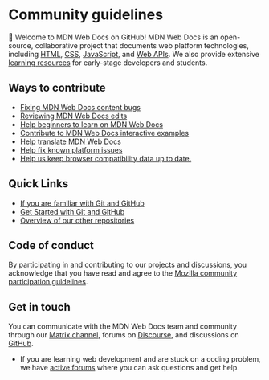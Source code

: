 # Community guidelines

👋 Welcome to MDN Web Docs on GitHub! MDN Web Docs is an open-source, collaborative project that documents web platform technologies, including [HTML](https://developer.mozilla.org/en-US/docs/Web/HTML), [CSS](https://developer.mozilla.org/en-US/docs/Web/CSS), [JavaScript](https://developer.mozilla.org/en-US/docs/Web/JavaScript), and [Web APIs](https://developer.mozilla.org/en-US/docs/Web/API). We also provide extensive [learning resources](https://developer.mozilla.org/en-US/docs/Learn) for early-stage developers and students.

## Ways to contribute

[//]: # "TODO: Remember to update these links as we move the documentation around."

- [Fixing MDN Web Docs content bugs](https://developer.mozilla.org/en-US/docs/MDN/Contribute/Fixing_MDN_content_bugs)
- [Reviewing MDN Web Docs edits](https://github.com/mdn/content/blob/main/REVIEWING.md)
- [Help beginners to learn on MDN Web Docs](https://developer.mozilla.org/en-US/docs/MDN/Contribute/Help_beginners)
- [Contribute to MDN Web Docs interactive examples](https://github.com/mdn/interactive-examples/blob/main/CONTRIBUTING.md)
- [Help translate MDN Web Docs](https://developer.mozilla.org/en-US/docs/MDN/Contribute/Localize)
- [Help fix known platform issues](https://github.com/mdn/yari/issues)
- [Help us keep browser compatibility data up to date.](https://github.com/mdn/browser-compat-data)

## Quick Links

- [If you are familiar with Git and GitHub](./contributing/getting-started/general/index.md)
- [Get Started with Git and GitHub](./contributing/getting-started/beginners/index.md)
- [Overview of our other repositories](https://developer.mozilla.org/en-US/docs/MDN/Contribute/Where_is_everything)

## Code of conduct

By participating in and contributing to our projects and discussions, you acknowledge that you have read and agree to the [Mozilla community participation guidelines](https://github.com/mdn/mdn-community/blob/main/CODE_OF_CONDUCT.md).

## Get in touch

You can communicate with the MDN Web Docs team and community through our [Matrix channel](https://chat.mozilla.org/#/room/#mdn:mozilla.org), forums on [Discourse](https://discourse.mozilla.org/c/mdn/236), and discussions on [GitHub](https://github.com/mdn/mdn-community/discussions).

- If you are learning web development and are stuck on a coding problem, we have [active forums](https://discourse.mozilla.org/c/mdn/learn/250) where you can ask questions and get help.
